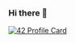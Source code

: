 ### Hi there 👋
[![42 Profile Card](https://1337-readme.vercel.app/api/profile?cursus=42&login=sel-hamr)](https://github.com/mohouyizme/1337-readme)
<!--
**sel-hamr/sel-hamr** is a ✨ _special_ ✨ repository because its `README.md` (this file) appears on your GitHub profile.

Here are some ideas to get you started:

- 🔭 I’m currently working on ...
- 🌱 I’m currently learning ...
- 👯 I’m looking to collaborate on ...
- 🤔 I’m looking for help with ...
- 💬 Ask me about ...
- 📫 How to reach me: ...
- 😄 Pronouns: ...
- ⚡ Fun fact: ...
-->
